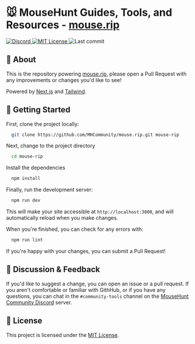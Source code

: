 # 🐭️ MouseHunt Guides, Tools, and Resources - [mouse.rip](https://mouse.rip)

<p>
   <a href="https://discord.gg/Z9sxnD5reB/">
  <img src="https://img.shields.io/badge/mousehunt-discord-blue" alt="Discord">
 </a>
 <a href="https://choosealicense.com/licenses/mit/">
  <img src="https://img.shields.io/badge/License-MIT-green.svg" alt="MIT License">
 </a>
 <img src="https://img.shields.io/github/last-commit/MHCommunity/mouse.rip" alt="Last commit">
</p>

## 📖 About

This is the repository powering [mouse.rip](https://mouse.rip), please open a Pull Request with any improvements or changes you'd like to see!

Powered by [Next.js](https://nextjs.org/) and [Tailwind](https://tailwindcss.com/).

## 🚀 Getting Started

First, clone the project locally:

```bash
  git clone https://github.com/MHCommunity/mouse.rip.git mouse-rip
```

Next, change to the project directory

```bash
  cd mouse-rip
```

Install the dependencies

```bash
  npm install
```

Finally, run the development server:

```bash
  npm run dev
```

This will make your site accessible at `http://localhost:3000`, and will automatically reload when you make changes.

When you're finished, you can check for any errors with:

```bash
  npm run lint
```

If you're happy with your changes, you can submit a Pull Request!

## 💬 Discussion & Feedback

If you'd like to suggest a change, you can open an issue or a pull request. If you aren't comfortable or familiar with GithHub, or if you have any questions, you can chat in the `#community-tools` channel on the [MouseHunt Community Discord](https://discord.gg/Z9sxnD5reB/) server.

## 📝 License

This project is licensed under the [MIT License](https://choosealicense.com/licenses/mit/).
